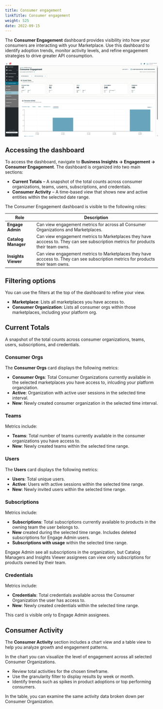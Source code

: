 ```yaml
---
title: Consumer engagement
linkTitle: Consumer engagement
weight: 525
date: 2022-09-15
---
```


The **Consumer Engagement** dashboard provides visibility into how your consumers are interacting with your Marketplace.
Use this dashboard to identify adoption trends, monitor activity levels, and refine engagement strategies to drive greater API consumption.

![Consumer Engagement Screenshot](/static/Images/consumer_engagement.png)

## Accessing the dashboard

To access the dashboard, navigate to **Business Insights -> Engagement -> Consumer Engagement**.
The dashboard is organized into two main sections:

* **Current Totals** – A snapshot of the total counts across consumer organizations, teams, users, subscriptions, and credentials.
* **Consumer Activity** – A time-based view that shows new and active entities within the selected date range.

The Consumer Engagement dashboard is visible to the following roles:

| Role                | Description                                                                                                                                       |
| ------------------------| ------------------------------------------------------------------------------------------------------------------------------------------------- |
| **Engage Admin**    | Can view engagement metrics for across all Consumer Organizations and Marketplaces.       |
| **Catalog Manager** | Can view engagement metrics to Marketplaces they have acccess to. They can see subscription metrics for products their team owns.            |
| **Insights Viewer** | Can view engagement metrics to Marketplaces they have acccess to.  They can see subscription metrics for products their team owns.                           |

## Filtering options

You can use the filters at the top of the dashboard to refine your view.

* **Marketplace**: Lists all marketplaces you have access to.
* **Consumer Organization**: Lists all consumer orgs within those marketplaces, including your platform org.

## Current Totals

A snapshot of the total counts across consumer organizations, teams, users, subscriptions, and credentials.

### Consumer Orgs

The **Consumer Orgs** card displays the following metrics:

* **Consumer Orgs**: Total Consumer Organizations currently available in the selected marketplaces you have access to, inlcuding your platform organziation.
* **Active**: Organization with active user sessions in the selected time interval.
* **New**: Newly created consumer organization in the selected time interval.

### Teams

Metrics include:

* **Teams**: Total number of teams currently available in the consumer organizations you have access to.
* **New**: Newly created teams within the selected time range.

### Users

The **Users** card displays the following metrics:

* **Users**: Total unique users.
* **Active**: Users with active sessions within the selected time range.
* **New**: Newly invited users within the selected time range.

### Subscriptions

Metrics include:

* **Subscriptions**: Total subscriptions currently available to products in the owning team the user belongs to.
* **New** created during the selected time range. Includes deleted subscriptions for Engage Admin users.
* **Subscriptions with usage** within the selected time range.

Engage Admin see all subscriptions in the organization, but Catalog Managers and Insights Viewer assignees can view only subscriptions for products owned by their team.

### Credentials

Metrics include:

* **Credentials**: Total credentials available across the Consumer Organization the user has access to.
* **New**: Newly created credentials within the selected time range.

This card is visible only to Engage Admin assignees.

## Consumer Activity

The **Consumer Activity** section includes a chart view and a table view to help you analyze growth and engagement patterns.

In the chart you can visualize the level of engagement across all selected Consumer Organizations.

* Review total activities for the chosen timeframe.
* Use the granularity filter to display results by week or month.
* Identify trends such as spikes in product adoptions or top performing consumers.

In the table, you can examine the same activity data broken down per Consumer Organization.
